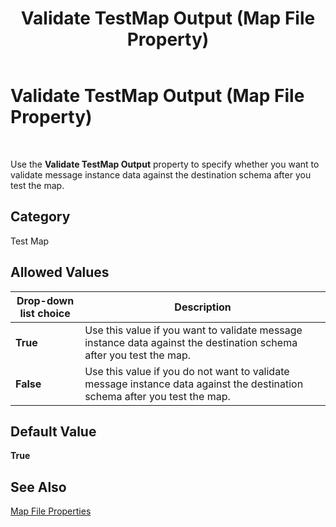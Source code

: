﻿---
title: Validate TestMap Output (Map File Property)
TOCTitle: Validate TestMap Output (Map File Property)
ms:assetid: 5ae70e88-3557-460a-a42c-f3281089d7cc
ms:mtpsurl: https://msdn.microsoft.com/en-us/library/Aa560330(v=BTS.80)
ms:contentKeyID: 51528279
ms.date: 08/30/2017
mtps_version: v=BTS.80
---

# Validate TestMap Output (Map File Property)

 

Use the **Validate TestMap Output** property to specify whether you want to validate message instance data against the destination schema after you test the map.

## Category

Test Map

## Allowed Values

<table>
<thead>
<tr class="header">
<th>Drop-down list choice</th>
<th>Description</th>
</tr>
</thead>
<tbody>
<tr class="odd">
<td><strong>True</strong></td>
<td>Use this value if you want to validate message instance data against the destination schema after you test the map.</td>
</tr>
<tr class="even">
<td><strong>False</strong></td>
<td>Use this value if you do not want to validate message instance data against the destination schema after you test the map.</td>
</tr>
</tbody>
</table>


## Default Value

**True**

## See Also

[Map File Properties](map-file-properties.md)

